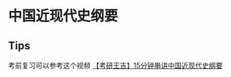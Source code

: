 # 中国近现代史纲要

## Tips
考前复习可以参考这个视频 [【考研王吉】15分钟串讲中国近现代史纲要](https://www.bilibili.com/video/BV1Yt411X7rj)